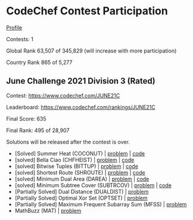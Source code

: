 # CodeChef Contest Participation

[Profile](https://www.codechef.com/users/anthonycodes)

Contests: 1

Global Rank 63,507 of 345,829 (will increase with more participation)

Country Rank 865 of 5,277

## June Challenge 2021 Division 3 (Rated)
Contest: https://www.codechef.com/JUNE21C

Leaderboard: https://www.codechef.com/rankings/JUNE21C 

Final Score: 635

Final Rank: 495 of 28,907

Solutions will be released after the contest is over.
- [Solved] Summer Heat (COCONUT) | [problem](https://www.codechef.com/problems/COCONUT) | [code](Beginner/coconut.cpp)
- [solved] Bella Ciao (CHFHEIST) | [problem](https://www.codechef.com/problems/CHFHEIST) | [code](Easy/chfheist.cpp)
- [solved] Bitwise Tuples (BITTUP) | [problem](https://www.codechef.com/problems/BITTUP) | [code](Easy/bittup.cpp)
- [solved] Shortest Route (SHROUTE) | [problem](https://www.codechef.com/problems/SHROUTE) | [code](Easy/shroute.cpp)
- [solved] Minimum Dual Area (DAREA) | [problem](https://www.codechef.com/problems/DAREA) | [code](Easy/darea.cpp)
- [solved] Minimum Subtree Cover (SUBTRCOV) | [problem](https://www.codechef.com/problems/SUBTRCOV) | [code](Easy/subtrcov.cpp)
- [Partially Solved] Dual Distance (DUALDIST) | [problem](https://www.codechef.com/problems/DUALDIST)
- [Partially Solved] Optimal Xor Set (OPTSET) | [problem](https://www.codechef.com/problems/OPTSET)
- [Partially Solved] Maximum Frequent Subarray Sum (MFSS) | [problem](https://www.codechef.com/problems/MFSS)
- MathBuzz (MAT) | [problem](https://www.codechef.com/problems/MAT)
